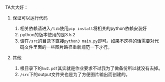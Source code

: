TA大大好：

1. 保证可以运行代码
    1. 相关依赖请进入`/lib`使用`pip install`将相关的python依赖安装好
    2. python的版本使用的是3.5.2
    3. 请在`/src`的目录下直接`python3 main.py`即可。如果不这样的话需要对代码文件里面的一些图片路径重新规范一下才行。

2. 其他
    1. 根目录下的`hw2.pdf`其实就是作业要求不过我为了做备份所以就没有去掉。
    2. `/src`下的output文件夹也是为了方便图片输出而创建的。
